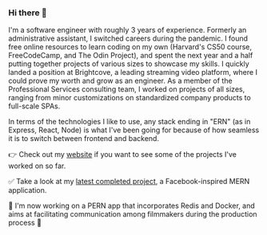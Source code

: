 ### Hi there 👋

I'm a software engineer with roughly 3 years of experience. Formerly an administrative assistant, I switched careers during the pandemic. I found free online resources to learn coding on my own (Harvard's CS50 course, FreeCodeCamp, and The Odin Project), and spent the next year and a half putting together projects of various sizes to showcase my skills. I quickly landed a position at Brightcove, a leading streaming video platform, where I could prove my worth and grow as an engineer. As a member of the Professional Services consulting team, I worked on projects of all sizes, ranging from minor customizations on standardized company products to full-scale SPAs.

In terms of the technologies I like to use, any stack ending in "ERN" (as in Express, React, Node) is what I've been going for because of how seamless it is to switch between frontend and backend.

👉 Check out my [website](https://romainyvernes.dev/) if you want to see some of the projects I've worked on so far.

✅ Take a look at my [latest completed project](https://wispy-night-906.fly.dev/), a Facebook-inspired MERN application.

🔭 I'm now working on a PERN app that incorporates Redis and Docker, and aims at facilitating communication among filmmakers during the production process 🎥 

<!--
**romainyvernes/romainyvernes** is a ✨ _special_ ✨ repository because its `README.md` (this file) appears on your GitHub profile.

Here are some ideas to get you started:

- 🔭 I’m currently working on ...
- 🌱 I’m currently learning ...
- 👯 I’m looking to collaborate on ...
- 🤔 I’m looking for help with ...
- 💬 Ask me about ...
- 📫 How to reach me: ...
- 😄 Pronouns: ...
- ⚡ Fun fact: ...
-->
